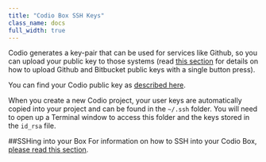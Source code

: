 ```yaml
---
title: "Codio Box SSH Keys"
class_name: docs
full_width: true
---
```


Codio generates a key-pair that can be used for services like Github, so you can upload your public key to those systems (read [this section](/docs/boxes/access/ssh-access/) for details on how to upload Github and Bitbucket public keys with a single button press). 

You can find your Codio public key as [described here](/docs/dashboard/settings/public-key). 

When you create a new Codio project, your user keys are automatically copied into your project and can be found in the `~/.ssh` folder. You will need to open up a Terminal window to access this folder and the keys stored in the `id_rsa` file.

##SSHing into your Box
For information on how to SSH into your Codio Box, [please read this section](/docs/boxes/access/ssh-access/).


